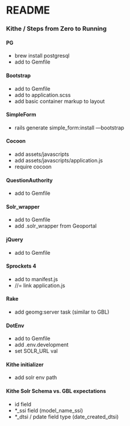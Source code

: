 # README

### Kithe / Steps from Zero to Running

#### PG

- brew install postgresql
- add to Gemfile

#### Bootstrap

- add to Gemfile
- add to application.scss
- add basic container markup to layout

#### SimpleForm

- rails generate simple_form:install —bootstrap

#### Cocoon

- add assets/javascripts
- add assets/javascripts/application.js
- require cocoon

#### QuestionAuthority

- add to Gemfile

#### Solr_wrapper

- add to Gemfile
- add .solr_wrapper from Geoportal

#### jQuery

- add to Gemfile

#### Sprockets 4

- add to manifest.js
- //= link application.js

#### Rake

- add geomg:server task (similar to GBL)

#### DotEnv

- add to Gemfile
- add .env.development
- set SOLR_URL val

#### Kithe initializer

- add solr env path

#### Kithe Solr Schema vs. GBL expectations

- id field
- *_ssi field (model_name_ssi)
- *_dtsi / pdate field type (date_created_dtsi)
